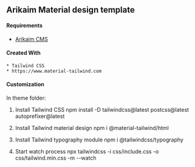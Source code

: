 ## Arikaim Material design template

#### Requirements 
  * [Arikaim CMS](https://github.com/arikaim/arikaim)


#### Created With 
    * Tailwind CSS
    * https://www.material-tailwind.com

#### Customization 

In theme folder: 

1. Install Tailwind CSS
    npm install -D tailwindcss@latest postcss@latest autoprefixer@latest

2. Install Tailwind material design
    npm i @material-tailwind/html

3. Install Tailwind typography module
    npm i @tailwindcss/typography

4. Start watch process
    npx tailwindcss -i css/include.css -o css/tailwind.min.css -m --watch 
 